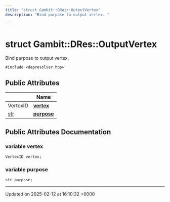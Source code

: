 ```yaml
---
title: "struct Gambit::DRes::OutputVertex"
description: "Bind purpose to output vertex. "

---
```


# struct Gambit::DRes::OutputVertex



Bind purpose to output vertex. 


`#include <depresolver.hpp>`

## Public Attributes

|                | Name           |
| -------------- | -------------- |
| VertexID | **[vertex](/documentation/code/classes/structgambit_1_1dres_1_1outputvertex/#variable-vertex)**  |
| [str](/documentation/code/namespaces/namespacegambit/#typedef-str) | **[purpose](/documentation/code/classes/structgambit_1_1dres_1_1outputvertex/#variable-purpose)**  |

## Public Attributes Documentation

### variable vertex

```
VertexID vertex;
```


### variable purpose

```
str purpose;
```


-------------------------------

Updated on 2025-02-12 at 16:10:32 +0000